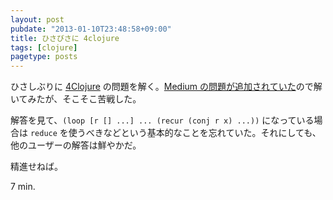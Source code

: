 ```yaml
---
layout: post
pubdate: "2013-01-10T23:48:58+09:00"
title: ひさびさに 4clojure
tags: [clojure]
pagetype: posts
---
```

ひさしぶりに [4Clojure][4clojure] の問題を解く。[Medium の問題が追加されていた][problem-171]ので解いてみたが、そこそこ苦戦した。

解答を見て、`(loop [r [] ...] ... (recur (conj r x) ...))` になっている場合は `reduce` を使うべきなどという基本的なことを忘れていた。それにしても、他のユーザーの解答は鮮やかだ。

精進せねば。

7 min.

[problem-171]: http://www.4clojure.com/problem/171
[4clojure]: http://www.4clojure.com/

